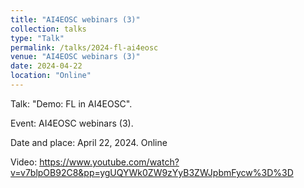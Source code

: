 ```yaml
---
title: "AI4EOSC webinars (3)"
collection: talks
type: "Talk"
permalink: /talks/2024-fl-ai4eosc
venue: "AI4EOSC webinars (3)"
date: 2024-04-22
location: "Online"
---
```

Talk: "Demo: FL in AI4EOSC".

Event: AI4EOSC webinars (3). 

Date and place: April 22, 2024. Online

Video: https://www.youtube.com/watch?v=v7blpOB92C8&pp=ygUQYWk0ZW9zYyB3ZWJpbmFycw%3D%3D

